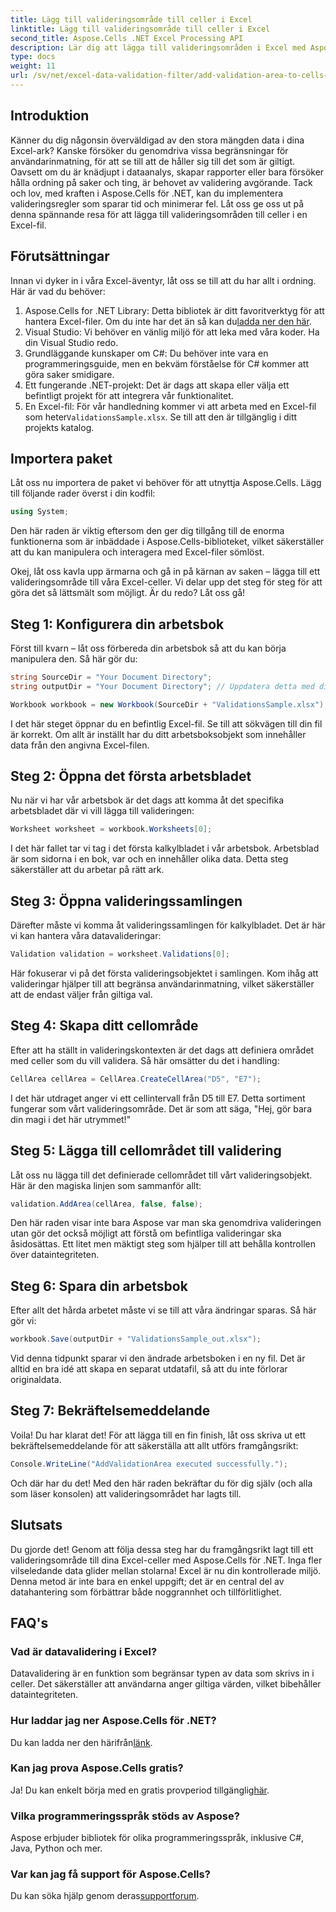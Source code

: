 ```yaml
---
title: Lägg till valideringsområde till celler i Excel
linktitle: Lägg till valideringsområde till celler i Excel
second_title: Aspose.Cells .NET Excel Processing API
description: Lär dig att lägga till valideringsområden i Excel med Aspose.Cells för .NET med vår steg-för-steg-guide. Förbättra din dataintegritet.
type: docs
weight: 11
url: /sv/net/excel-data-validation-filter/add-validation-area-to-cells-in-excel/
---
```

## Introduktion

Känner du dig någonsin överväldigad av den stora mängden data i dina Excel-ark? Kanske försöker du genomdriva vissa begränsningar för användarinmatning, för att se till att de håller sig till det som är giltigt. Oavsett om du är knädjupt i dataanalys, skapar rapporter eller bara försöker hålla ordning på saker och ting, är behovet av validering avgörande. Tack och lov, med kraften i Aspose.Cells för .NET, kan du implementera valideringsregler som sparar tid och minimerar fel. Låt oss ge oss ut på denna spännande resa för att lägga till valideringsområden till celler i en Excel-fil.

## Förutsättningar

Innan vi dyker in i våra Excel-äventyr, låt oss se till att du har allt i ordning. Här är vad du behöver:

1.  Aspose.Cells for .NET Library: Detta bibliotek är ditt favoritverktyg för att hantera Excel-filer. Om du inte har det än så kan du[ladda ner den här](https://releases.aspose.com/cells/net/).
2. Visual Studio: Vi behöver en vänlig miljö för att leka med våra koder. Ha din Visual Studio redo.
3. Grundläggande kunskaper om C#: Du behöver inte vara en programmeringsguide, men en bekväm förståelse för C# kommer att göra saker smidigare.
4. Ett fungerande .NET-projekt: Det är dags att skapa eller välja ett befintligt projekt för att integrera vår funktionalitet.
5.  En Excel-fil: För vår handledning kommer vi att arbeta med en Excel-fil som heter`ValidationsSample.xlsx`. Se till att den är tillgänglig i ditt projekts katalog.

## Importera paket

Låt oss nu importera de paket vi behöver för att utnyttja Aspose.Cells. Lägg till följande rader överst i din kodfil:

```csharp
using System;
```

Den här raden är viktig eftersom den ger dig tillgång till de enorma funktionerna som är inbäddade i Aspose.Cells-biblioteket, vilket säkerställer att du kan manipulera och interagera med Excel-filer sömlöst.

Okej, låt oss kavla upp ärmarna och gå in på kärnan av saken – lägga till ett valideringsområde till våra Excel-celler. Vi delar upp det steg för steg för att göra det så lättsmält som möjligt. Är du redo? Låt oss gå!

## Steg 1: Konfigurera din arbetsbok

Först till kvarn – låt oss förbereda din arbetsbok så att du kan börja manipulera den. Så här gör du:

```csharp
string SourceDir = "Your Document Directory";
string outputDir = "Your Document Directory"; // Uppdatera detta med dina faktiska vägar.

Workbook workbook = new Workbook(SourceDir + "ValidationsSample.xlsx");
```

I det här steget öppnar du en befintlig Excel-fil. Se till att sökvägen till din fil är korrekt. Om allt är inställt har du ditt arbetsboksobjekt som innehåller data från den angivna Excel-filen.

## Steg 2: Öppna det första arbetsbladet

Nu när vi har vår arbetsbok är det dags att komma åt det specifika arbetsbladet där vi vill lägga till valideringen:

```csharp
Worksheet worksheet = workbook.Worksheets[0];
```

I det här fallet tar vi tag i det första kalkylbladet i vår arbetsbok. Arbetsblad är som sidorna i en bok, var och en innehåller olika data. Detta steg säkerställer att du arbetar på rätt ark.

## Steg 3: Öppna valideringssamlingen

Därefter måste vi komma åt valideringssamlingen för kalkylbladet. Det är här vi kan hantera våra datavalideringar:

```csharp
Validation validation = worksheet.Validations[0];
```

Här fokuserar vi på det första valideringsobjektet i samlingen. Kom ihåg att valideringar hjälper till att begränsa användarinmatning, vilket säkerställer att de endast väljer från giltiga val.

## Steg 4: Skapa ditt cellområde

Efter att ha ställt in valideringskontexten är det dags att definiera området med celler som du vill validera. Så här omsätter du det i handling:

```csharp
CellArea cellArea = CellArea.CreateCellArea("D5", "E7");
```

I det här utdraget anger vi ett cellintervall från D5 till E7. Detta sortiment fungerar som vårt valideringsområde. Det är som att säga, "Hej, gör bara din magi i det här utrymmet!"

## Steg 5: Lägga till cellområdet till validering

Låt oss nu lägga till det definierade cellområdet till vårt valideringsobjekt. Här är den magiska linjen som sammanför allt:

```csharp
validation.AddArea(cellArea, false, false);
```

Den här raden visar inte bara Aspose var man ska genomdriva valideringen utan gör det också möjligt att förstå om befintliga valideringar ska åsidosättas. Ett litet men mäktigt steg som hjälper till att behålla kontrollen över dataintegriteten.

## Steg 6: Spara din arbetsbok

Efter allt det hårda arbetet måste vi se till att våra ändringar sparas. Så här gör vi:

```csharp
workbook.Save(outputDir + "ValidationsSample_out.xlsx");
```

Vid denna tidpunkt sparar vi den ändrade arbetsboken i en ny fil. Det är alltid en bra idé att skapa en separat utdatafil, så att du inte förlorar originaldata.

## Steg 7: Bekräftelsemeddelande

Voila! Du har klarat det! För att lägga till en fin finish, låt oss skriva ut ett bekräftelsemeddelande för att säkerställa att allt utförs framgångsrikt:

```csharp
Console.WriteLine("AddValidationArea executed successfully.");
```

Och där har du det! Med den här raden bekräftar du för dig själv (och alla som läser konsolen) att valideringsområdet har lagts till.

## Slutsats

Du gjorde det! Genom att följa dessa steg har du framgångsrikt lagt till ett valideringsområde till dina Excel-celler med Aspose.Cells för .NET. Inga fler vilseledande data glider mellan stolarna! Excel är nu din kontrollerade miljö. Denna metod är inte bara en enkel uppgift; det är en central del av datahantering som förbättrar både noggrannhet och tillförlitlighet.

## FAQ's

### Vad är datavalidering i Excel?
Datavalidering är en funktion som begränsar typen av data som skrivs in i celler. Det säkerställer att användarna anger giltiga värden, vilket bibehåller dataintegriteten.

### Hur laddar jag ner Aspose.Cells för .NET?
 Du kan ladda ner den härifrån[länk](https://releases.aspose.com/cells/net/).

### Kan jag prova Aspose.Cells gratis?
 Ja! Du kan enkelt börja med en gratis provperiod tillgänglig[här](https://releases.aspose.com/).

### Vilka programmeringsspråk stöds av Aspose?
Aspose erbjuder bibliotek för olika programmeringsspråk, inklusive C#, Java, Python och mer.

### Var kan jag få support för Aspose.Cells?
 Du kan söka hjälp genom deras[supportforum](https://forum.aspose.com/c/cells/9).